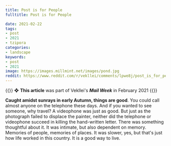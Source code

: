 ```yaml
---
title: Post is for People
fulltitle: Post is for People

date: 2021-02-22
tags:
- post
- 2021
- tzipora
categories:
- landscape
keywords:
- post
- 2021
image: https://images.millmint.net/images/pond.jpg
reddit: https://www.reddit.com/r/vekllei/comments/lpwe8j/post_is_for_people/
---
```


{{<hint>}}
❖ **This article** was part of Vekllei's ***Mail Week*** in February 2021
{{</hint>}}

**Caught amidst sunrays in early Autumn, things are good**. You could call almost anyone on the telephone these days. And if you wanted to see someone, why travel? A videophone was just as good. But just as the photograph failed to displace the painter, neither did the telephone or videophone succeed in killing the hand-written letter. There was something thoughtful about it. It was intimate, but also dependent on memory. Memories of people, memories of places. It was slower, yes, but that's just how life worked in this country. It is a good way to live.
